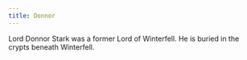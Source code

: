 ```yaml
---
title: Donnor
---
```


Lord Donnor Stark was a former Lord of Winterfell. He is buried in the crypts beneath Winterfell.


